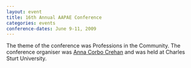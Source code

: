 ```yaml
---
layout: event
title: 16th Annual AAPAE Conference
categories: events
conference-dates: June 9-11, 2009
---
```


The theme of the conference was Professions in the Community.
The conference organiser was [Anna Corbo Crehan](mailto:acorbocrehan@csu.edu.au) and was held at Charles Sturt University.
